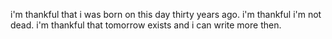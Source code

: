 i'm thankful that i was born on this day thirty years ago. i'm thankful i'm not dead. i'm thankful that tomorrow exists and i can write more then.